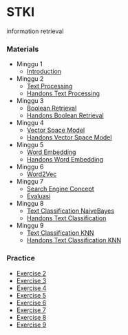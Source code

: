 # STKI
information retrieval

### Materials
- Minggu 1
    - [Introduction](materials/minggu1/Pertemuan%201%20-%20Pengenalan%20Sistem%20Temu%20Kembali%20Informasi.pdf)
- Minggu 2
    - [Text Processing](materials/minggu2/Pertemuan%202.2%20-%20Dokumen%20Preprocessing.pdf)
    - [Handons Text Processing](materials/minggu2/textProcessing)
- Minggu 3
    - [Boolean Retrieval](materials/minggu3/Pertemuan%203.2%20-%20Model%20STKI%20dengan%20Boolean%20Model.pdf)
    - [Handons Boolean Retrieval](practice/ex2/BooleanModel.ipynb)
- Minggu 4
    - [Vector Space Model](materials/minggu4/Pertemuan%204%20-%20Model%20STKI%20-%20Vector%20Space%20Model.pdf)
    - [Handons Vector Space Model](materials/minggu4/handsons/)
- Minggu 5
    - [Word Embedding](materials/minggu5/wordEmbedding)
    - [Handons Word Embedding](materials/minggu5/wordEmbedding/Word%20Embedding.ipynb)
- Minggu 6
    - [Word2Vec](materials/minggu6/word2vec)
- Minggu 7
    - [Search Engine Concept](materials/minggu7/Search%20Engine%20Concept.pdf)
    - [Evaluasi](materials/minggu7/Evaluasi.pdf)
- Minggu 8
    - [Text Classification NaiveBayes](materials/minggu8/Pertemuan%208.2%20-%20Klasifikasi%20Dokumen%20dengan%20Naive%20Bayes.pdf)
    - [Handons Text Classification](materials/minggu8/handson/)
- Minggu 9
    - [Text Classification KNN](materials/minggu9/Pertemuan%209.2%20-%20Klasifikasi%20Dokumen%20dengan%20K-Nearest%20Neighbor.pdf)
    - [Handons Text Classification KNN](materials/minggu9/handson/)


### Practice
- [Exercise 2](practice/ex2)
- [Exercise 3](practice/ex3)
- [Exercise 4](practice/ex4)
- [Exercise 5](practice/ex5)
- [Exercise 6](practice/ex6)
- [Exercise 7](practice/ex7)
- [Exercise 8](practice/ex8)
- [Exercise 9](practice/ex9)

